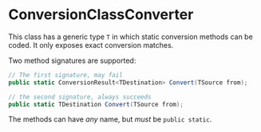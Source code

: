 # ConversionClassConverter<T>

This class has a generic type `T` in which static conversion methods can be coded. 
It only exposes exact conversion matches. 

Two method signatures are supported:

```csharp
// The first signature, may fail
public static ConversionResult<TDestination> Convert(TSource from);

// the second signature, always succeeds
public static TDestination Convert(TSource from);
```

The methods can have *any* name, but *must* be `public static`.
